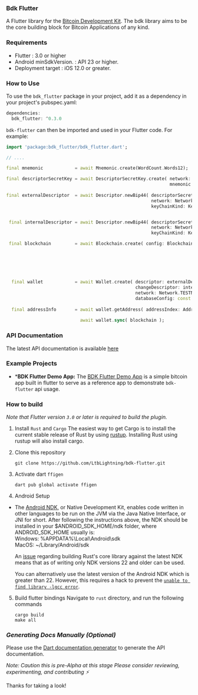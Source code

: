 ### Bdk Flutter
A Flutter library for the [Bitcoin Development Kit](https://bitcoindevkit.org/). 
The bdk library aims to be the core building block for Bitcoin Applications of any kind.

### Requirements
- Flutter  : 3.0 or higher
- Android minSdkVersion. : API 23 or higher.
- Deployment target : iOS 12.0 or greater.

### How to Use
To use the `bdk_flutter` package in your project, add it as a dependency in your project's pubspec.yaml:

```dart
dependencies:
  bdk_flutter: ^0.3.0
```
`bdk-flutter` can then be imported and used in your Flutter code. For example:
```dart
import 'package:bdk_flutter/bdk_flutter.dart';

// ....

final mnemonic            = await Mnemonic.create(WordCount.Words12);

final descriptorSecretKey = await DescriptorSecretKey.create( network: Network.Testnet,
                                                              mnemonic: mnemonic );
                                    
final externalDescriptor  = await Descriptor.newBip44( descriptorSecretKey: descriptorSecretKey,
                                                       network: Network.Testnet,
                                                       keyChainKind: KeyChainKind.External );   


 final internalDescriptor = await Descriptor.newBip44( descriptorSecretKey: descriptorSecretKey,
                                                       network: Network.Testnet,
                                                       keyChainKind: KeyChainKind.Internal );

 final blockchain         = await Blockchain.create( config: BlockchainConfig.electrum(
                                                                        config: ElectrumConfig(
                                                                            stopGap: 10,
                                                                            timeout: 5,
                                                                            retry: 5,
                                                                            url: "ssl://electrum.blockstream.info:60002")));
                                    
  final wallet            = await Wallet.create( descriptor: externalDescriptor, 
                                                 changeDescriptor: internalDescriptor, 
                                                 network: Network.TESTNET, 
                                                 databaseConfig: const DatabaseConfig.memory());
  
  final addressInfo       = await wallet.getAddress( addressIndex: AddressIndex.New );
  
                            await wallet.sync( blockchain );
```

### API Documentation
The latest API documentation is available [here](https://pub.dev/documentation/bdk_flutter/latest/bdk_flutter/bdk_flutter-library.html)

### Example Projects
- ***BDK Flutter Demo App:** The [BDK Flutter Demo App](https://github.com/LtbLightning/bdk-flutter-app)
  is a simple bitcoin app built in flutter to serve as a reference app to demonstrate `bdk-flutter` api usage.
  
### How to build
_Note that Flutter version `3.0` or later is required to build the plugin._

  1. Install `Rust` and `Cargo`
The easiest way to get Cargo is to install the current stable release of Rust by using [rustup](https://doc.rust-lang.org/cargo/getting-started/installation.html). Installing Rust using rustup will also install cargo.

2. Clone this repository
    ```shell
    git clone https://github.com/LtbLightning/bdk-flutter.git
    ```

3. Activate dart `ffigen`
    ```shell
    dart pub global activate ffigen
    ```

4. Android Setup 
- The [Android NDK](https://developer.android.com/ndk), or Native Development Kit, enables code written in other languages to be run on the JVM via the Java Native Interface, or JNI for short. 
After following the instructions above, the NDK should be installed in your $ANDROID_SDK_HOME/ndk folder, where ANDROID_SDK_HOME usually is:
    <br/> Windows: %APPDATA%\Local\Android\sdk
    <br/> MacOS: ~/Library/Android/sdk

  An [issue](https://github.com/rust-lang/rust/pull/85806) regarding building Rust's core library against the latest NDK means that as of writing only NDK versions 22 and older can be used.

  You can alternatively use the latest version of the Android NDK which is greater than 22. However, this requires a hack to prevent the [`unable to find library -lgcc error`](https://github.com/rust-lang/rust/pull/85806#issuecomment-1096266946).

5. Build flutter bindings
    Navigate to `rust` directory, and run the following commands
    ```shell
    cargo build
    make all
    ```

###  _Generating Docs Manually (Optional)_
Please use the [Dart documentation generator](https://pub.dev/packages/dartdoc) to generate the API documentation. 

_Note: Caution this is pre-Alpha at this stage
Please consider reviewing, experimenting, and contributing ⚡️_

Thanks for taking a look!
